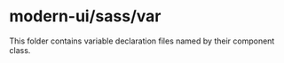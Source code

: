 # modern-ui/sass/var

This folder contains variable declaration files named by their component class.
